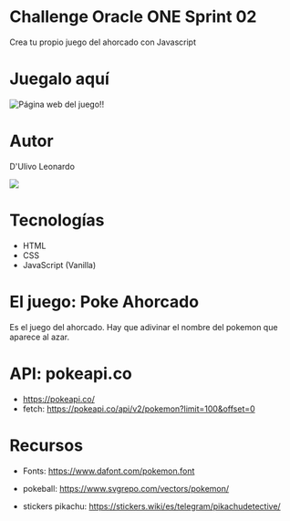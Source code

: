 # Challenge Oracle ONE Sprint 02

Crea tu propio juego del ahorcado con Javascript

# Juegalo aquí

![Página web del juego!!](https://ldulivo.github.io/oracle_ONE_alura_challenge_sprint_02/)

# Autor

D'Ulivo Leonardo

![](https://ldulivo.github.io/oracle_ONE_alura_challenge_sprint_02/static/img/Screenshot.png)

# Tecnologías

- HTML
- CSS
- JavaScript (Vanilla)

# El juego: Poke Ahorcado

Es el juego del ahorcado. Hay que adivinar el nombre del pokemon que aparece al azar.

# API: pokeapi.co

- https://pokeapi.co/
- fetch: https://pokeapi.co/api/v2/pokemon?limit=100&offset=0

# Recursos

- Fonts:
  https://www.dafont.com/pokemon.font

- pokeball:
  https://www.svgrepo.com/vectors/pokemon/

- stickers pikachu:
  https://stickers.wiki/es/telegram/pikachudetective/
